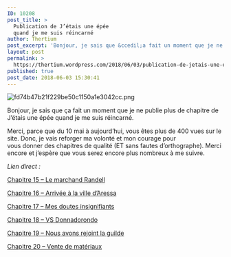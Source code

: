```yaml
---
ID: 10208
post_title: >
  Publication de J’étais une épée
  quand je me suis réincarné
author: Thertium
post_excerpt: 'Bonjour, je sais que &ccedil;a fait un moment que je ne publie plus de chapitre de J&rsquo;&eacute;tais une &eacute;p&eacute;e quand je me suis r&eacute;incarn&eacute;. Merci, parce que du 10 mai &agrave; aujourd&rsquo;hui, vous &ecirc;tes plus de 400 vues sur le site. Donc, je vais&nbsp;reforger&nbsp;ma volont&eacute; et mon courage pour vous&nbsp;donner&nbsp;des chapitres de qualit&eacute; (ET sans [&hellip;]'
layout: post
permalink: >
  https://thertium.wordpress.com/2018/06/03/publication-de-jetais-une-epee-quand-je-me-suis-reincarne-2/
published: true
post_date: 2018-06-03 15:30:41
---
```

<p><img data-attachment-id="677" data-permalink="https://thertium.wordpress.com/fd74b47b21f229be50c1150a1e3042cc/" data-orig-file="https://thertium.files.wordpress.com/2018/06/fd74b47b21f229be50c1150a1e3042cc.png?w=809" data-orig-size="1334,750" data-comments-opened="1" data-image-meta="{&quot;aperture&quot;:&quot;0&quot;,&quot;credit&quot;:&quot;&quot;,&quot;camera&quot;:&quot;&quot;,&quot;caption&quot;:&quot;&quot;,&quot;created_timestamp&quot;:&quot;0&quot;,&quot;copyright&quot;:&quot;&quot;,&quot;focal_length&quot;:&quot;0&quot;,&quot;iso&quot;:&quot;0&quot;,&quot;shutter_speed&quot;:&quot;0&quot;,&quot;title&quot;:&quot;&quot;,&quot;orientation&quot;:&quot;0&quot;}" data-image-title="fd74b47b21f229be50c1150a1e3042cc" data-image-description="" data-medium-file="https://thertium.files.wordpress.com/2018/06/fd74b47b21f229be50c1150a1e3042cc.png?w=809?w=300" data-large-file="https://thertium.files.wordpress.com/2018/06/fd74b47b21f229be50c1150a1e3042cc.png?w=809?w=809" class="alignnone size-full wp-image-677" src="https://thertium.files.wordpress.com/2018/06/fd74b47b21f229be50c1150a1e3042cc.png?w=809" alt="fd74b47b21f229be50c1150a1e3042cc.png" srcset="https://united-subs.dearclouds.com/wp-content/uploads/2018/06/49a14b19d07f00ff608714a3e1379658.jpg 809w, https://thertium.files.wordpress.com/2018/06/fd74b47b21f229be50c1150a1e3042cc.png?w=150 150w, https://thertium.files.wordpress.com/2018/06/fd74b47b21f229be50c1150a1e3042cc.png?w=300 300w, https://thertium.files.wordpress.com/2018/06/fd74b47b21f229be50c1150a1e3042cc.png?w=768 768w, https://thertium.files.wordpress.com/2018/06/fd74b47b21f229be50c1150a1e3042cc.png?w=1024 1024w, https://thertium.files.wordpress.com/2018/06/fd74b47b21f229be50c1150a1e3042cc.png 1334w" sizes="(max-width: 809px) 100vw, 809px"   /></p>
<p>Bonjour, je sais que ça fait un moment que je ne publie plus de chapitre de J&rsquo;étais une épée quand je me suis réincarné.</p>
<p id="inside" class="text_box">Merci, parce que du 10 mai à aujourd&rsquo;hui, vous êtes plus de 400 vues sur le site. Donc, je vais <span id="spans0e0" class="ac" style="cursor:pointer;">reforger</span> ma volonté et mon courage pour vous <span id="spans0e1" class="ac" style="cursor:pointer;">donner</span> des chapitres de qualité (ET sans fautes d&rsquo;<span id="spans0e2" class="ac" style="cursor:pointer;">orthographe</span>). Merci encore et j&rsquo;espère que vous serez encore plus nombreux à me suivre.</p>
<p><em>Lien direct :</em></p>
<p><a href="https://thertium.wordpress.com/jetais-une-epee-quand-je-me-suis-reincarne/chapitre-15-le-marchand-randell">Chapitre 15 &#8211; Le marchand Randell</a></p>
<p><a href="https://thertium.wordpress.com/jetais-une-epee-quand-je-me-suis-reincarne/chapitre-16-arrivee-a-la-ville-daressa">Chapitre 16 &#8211; Arrivée à la ville d&rsquo;Aressa</a></p>
<p><a href="https://thertium.wordpress.com/jetais-une-epee-quand-je-me-suis-reincarne/chapitre-17-mes-doutes-insignifiants">Chapitre 17 &#8211; Mes doutes insignifiants</a></p>
<p><a href="https://thertium.wordpress.com/jetais-une-epee-quand-je-me-suis-reincarne/chapitre-18-vs-donnadorondo">Chapitre 18 &#8211; VS Donnadorondo</a></p>
<p><a href="https://thertium.wordpress.com/jetais-une-epee-quand-je-me-suis-reincarne/chapitre-19-nous-avons-rejoint-la-guilde">Chapitre 19 &#8211; Nous avons rejoint la guilde</a></p>
<p><a href="https://thertium.wordpress.com/jetais-une-epee-quand-je-me-suis-reincarne/chapitre-20-vente-de-materiaux">Chapitre 20 &#8211; Vente de matériaux</a></p>